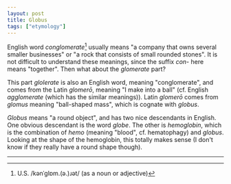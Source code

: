 ```yaml
---
layout: post
title: Globus
tags: ["etymology"]
---
```


English word *conglomerate*[^conglomerate-pron] usually means "a company that owns several smaller businesses" or "a rock that consists of small rounded stones".
It is not difficult to understand these meanings, since the suffix *con-* here means "together".
Then what about the *glomerate* part?

This part *glolerate* is also an English word, meaning "conglomerate", and comes from the Latin *glomerō*, meaning "I make into a ball" (cf. English *agglomerate* (which has the similar meanings)).
Latin *glomerō* comes from *glomus* meaning "ball-shaped mass", which is cognate with *globus*.

*Globus* means "a round object", and has two nice descendants in English.
One obvious descendant is the word *globe*.
The other is *hemoglobin*, which is the combination of *hemo* (meaning "blood", cf. hematophagy) and *globus*.
Looking at the shape of the hemoglobin, this totally makes sense (I don't know if they really have a round shape though).

---

[^conglomerate-pron]: U.S. /kənˈɡlɒm.(ə.)ɹət/ (as a noun or adjective)
